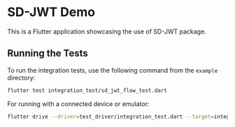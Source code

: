 # SD-JWT Demo

This is a Flutter application showcasing the use of SD-JWT package.

## Running the Tests

To run the integration tests, use the following command from the `example` directory:

```bash
flutter test integration_test/sd_jwt_flow_test.dart
```

For running with a connected device or emulator:

```bash
flutter drive --driver=test_driver/integration_test.dart --target=integration_test/sd_jwt_flow_test.dart
```
